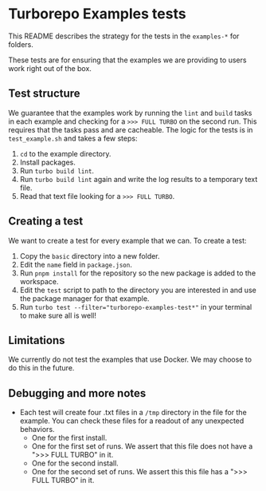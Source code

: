 # Turborepo Examples tests

This README describes the strategy for the tests in the `examples-*` for folders.

These tests are for ensuring that the examples we are providing to users work right out of the box.

## Test structure

We guarantee that the examples work by running the `lint` and `build` tasks in each example and checking for a `>>> FULL TURBO` on the second run. This requires that the tasks pass and are cacheable. The logic for the tests is in `test_example.sh` and takes a few steps:

1. `cd` to the example directory.
2. Install packages.
3. Run `turbo build lint`.
4. Run `turbo build lint` again and write the log results to a temporary text file.
5. Read that text file looking for a `>>> FULL TURBO`.

## Creating a test

We want to create a test for every example that we can. To create a test:

1. Copy the `basic` directory into a new folder.
2. Edit the `name` field in `package.json`.
3. Run `pnpm install` for the repository so the new package is added to the workspace.
4. Edit the `test` script to path to the directory you are interested in and use the package manager for that example.
5. Run `turbo test --filter="turborepo-examples-test*"` in your terminal to make sure all is well!

## Limitations

We currently do not test the examples that use Docker. We may choose to do this in the future.

## Debugging and more notes

- Each test will create four .txt files in a `/tmp` directory in the file for the example. You can check these files for a readout of any unexpected behaviors.
  - One for the first install.
  - One for the first set of runs. We assert that this file does not have a ">>> FULL TURBO" in it.
  - One for the second install.
  - One for the second set of runs. We assert this this file has a ">>> FULL TURBO" in it.
